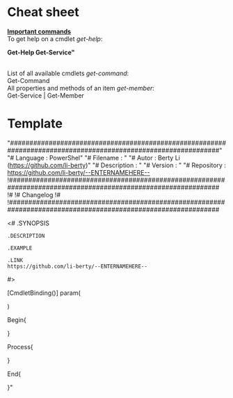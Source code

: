 # Cheat sheet

<b><u>Important commands</u></b><br>
To get help on a cmdlet <i>get-help</i>:<br>
<p><b>Get-Help Get-Service"</b></p><br>
List of all available cmdlets <i>get-command</i>:<br>
	Get-Command<br>
All properties and methods of an item <i>get-member</i>:<br>
	Get-Service | Get-Member<br>

# Template

"###############################################################################################################"
"# Language    : PowerShel"
"# Filename    : "
"# Autor       : Berty Li (https://github.com/li-berty)"
"# Description : "
"# Version     : "
"# Repository  : https://github.com/li-berty/--ENTERNAMEHERE--
!###############################################################################################################
!#
!# Changelog
!#
!###############################################################################################################

<#
    .SYNOPSIS
    
    .DESCRIPTION
    
    .EXAMPLE
    
    .LINK
    https://github.com/li-berty/--ENTERNAMEHERE--
#>

[CmdletBinding()]
param(

)

Begin{

}

Process{

}

End{

}"
